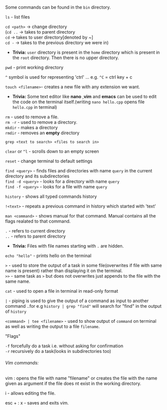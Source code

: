 Some commands can be found in the `bin` directory.

`ls` - list files

`cd <path>` -> change directory<br/>
(`cd ..` -> takes to parent directory<br/>
 `cd` -> takes to user directory[denoted by ~]<br/>
 `cd -` -> takes to the previous directory we were in)<br/>

- **Trivia:** `user` directory is present in the `home` directory which is present in the `root` directory. Then there is no upper directory.

`pwd` - print working directory

`^` symbol is used for representing 'ctrl'  ... e.g. `^C` = ctrl key + c

`touch <filename>`- creates a new file with any extension we want.

- **Trivia:** Some text editor like **nano** ,**vim** and **emacs** can be used to edit the code on the terminal itself.(writing `nano hello.cpp` opens file `hello.cpp` in terminal)

`rm` - used to remove a file.<br/>
`rm -r` - used to remove a directory.<br/>
`mkdir` - makes a directory<br/>
`rmdir` - removes an **empty** directory<br/>

`grep <text to search> <files to search in>`

`clear` or `^l` - scrolls down to an empty screen

`reset` - change terminal to default settings

`find <query>` - finds files and directories with name `query` in the current directory and its subdirectories<br/>
`find -d <query>` - looks for a directory with name `query`<br/>
`find -f <query>` - looks for a file with name `query`<br/>

`history` - shows all typed commands history

`!<text>` - repeats a previous command in history which started with 'text'

`man <command>` - shows manual for that command. Manual contains all the flags realated to that command.

`.` - refers to current directory<br/>
`..` - refers to parent directory<br/>

- **Trivia:** Files with file names starting with `.` are hidden.

`echo "hello"` - prints hello on the terminal

`>` - used to store the output of a task in some file(overwrites if file with same name is present) rather than displaying it on the terminal.<br/>
`>>` - same task as `>` but does not overwrites just appends to the file with the same name.<br/>

`cat` - used to open a file in terminal in read-only format

`|` - piping is used to give the output of a command as input to another command ..for e.g `history | grep "find"` will search for "find" in the output of `history`

`<command> | tee <filename>` - used to show output of `command` on terminal as well as writing the output to a file `filename`.<br/>


"Flags"

`-f` forcefully do a task i.e. without asking for confirmation<br/>
`-r` recursively do a task(looks in subdirectories too)


###### Vim commands:
 
 vim <filename> : opens the file with name "filename" or creates the file with the name given as argument if the file does nt exist in the working directory.
 
 i - allows editing the file.
 
 esc + : x - saves and exits vim.
